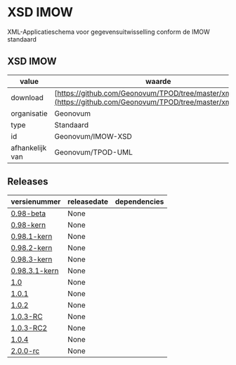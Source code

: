 # XSD IMOW

XML-Applicatieschema voor gegevensuitwisselling conform de IMOW standaard

## XSD IMOW

|value|waarde|
|-----|------|
| download  | [https://github.com/Geonovum/TPOD/tree/master/xmlschema](<https://github.com/Geonovum/TPOD/tree/master/xmlschema>)|
| organisatie  |Geonovum|
| type  |Standaard|
| id  |Geonovum/IMOW-XSD|
|afhankelijk van |Geonovum/TPOD-UML|

## Releases

|versienummer|releasedate|dependencies
|-------|-------|-----|
| [0.98-beta](<https://github.com/Geonovum/TPOD/blob/master/CIMOW/IMOW XSD v0.98-beta>)|None||
| [0.98-kern](<https://github.com/Geonovum/TPOD/blob/master/xmlschema/v0.98-kern>)|None||
| [0.98.1-kern](<https://github.com/Geonovum/TPOD/blob/master/xmlschema/v0.98.1-kern>)|None||
| [0.98.2-kern](<https://github.com/Geonovum/TPOD/blob/master/xmlschema/v0.98.2-kern>)|None||
| [0.98.3-kern](<https://github.com/Geonovum/TPOD/blob/master/xmlschema/v0.98.3-kern>)|None||
| [0.98.3.1-kern](<https://github.com/Geonovum/TPOD/blob/master/xmlschema/v0.98.3.1-kern>)|None||
| [1.0](<https://github.com/Geonovum/TPOD/blob/master/xmlschema/v1.0>)|None||
| [1.0.1](<https://github.com/Geonovum/TPOD/blob/master/xmlschema/v1.0.1>)|None||
| [1.0.2](<https://github.com/Geonovum/TPOD/blob/master/xmlschema/v1.0.2>)|None||
| [1.0.3-RC](<https://github.com/Geonovum/TPOD/blob/master/xmlschema/v1.0.3-RC>)|None||
| [1.0.3-RC2](<https://github.com/Geonovum/TPOD/blob/master/xmlschema/v1.0.3-RC2>)|None||
| [1.0.4](<https://github.com/Geonovum/TPOD/blob/master/xmlschema/v1.0.4>)|None||
| [2.0.0-rc](<https://github.com/Geonovum/TPOD/blob/master/xmlschema/v2.0.0-rc>)|None||

